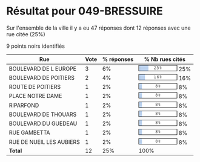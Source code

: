 # Résultat pour 049-BRESSUIRE

Sur l'ensemble de la ville il y a eu 47 réponses dont 12 réponses avec une rue citée (25%)

9 points noirs identifiés

| Rue | Vote | % réponses | % Nb rues cités|
|-----|------|------------|----------------|
| BOULEVARD DE L EUROPE | 3 | 6% | <img src="../../img/bar_25.gif" />&nbsp;25%|
| BOULEVARD DE POITIERS | 2 | 4% | <img src="../../img/bar_16.gif" />&nbsp;16%|
| ROUTE DE POITIERS | 1 | 2% | <img src="../../img/bar_8.gif" />&nbsp;8%|
| PLACE NOTRE DAME | 1 | 2% | <img src="../../img/bar_8.gif" />&nbsp;8%|
| RIPARFOND | 1 | 2% | <img src="../../img/bar_8.gif" />&nbsp;8%|
| BOULEVARD DE THOUARS | 1 | 2% | <img src="../../img/bar_8.gif" />&nbsp;8%|
| BOULEVARD DU GUEDEAU | 1 | 2% | <img src="../../img/bar_8.gif" />&nbsp;8%|
| RUE GAMBETTA | 1 | 2% | <img src="../../img/bar_8.gif" />&nbsp;8%|
| RUE DE NUEIL LES AUBIERS | 1 | 2% | <img src="../../img/bar_8.gif" />&nbsp;8%|
| **Total** | 12 | 25% | 100%|
